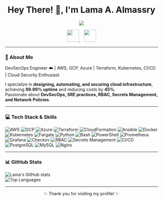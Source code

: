 
<div align="center">

# Hey There! 👋, I'm Lama A. Almassry  
<p align="center">
  <img src="https://readme-typing-svg.herokuapp.com?size=24&duration=3000&color=FF0000&center=true&vCenter=true&width=500&lines=Cloud+Engineer;DevSecOps+Specialist;AWS+Infrastructure+Engineer" />
</p>

<a href="https://linkedin.com/in/lama-almassry">
  <img src="https://img.shields.io/badge/LinkedIn-0077B5?style=for-the-badge&logo=linkedin&logoColor=white" height="40"/>
</a>
&nbsp;&nbsp;
<a href="https://medium.com/@massrylama">
  <img src="https://img.shields.io/badge/Medium-000000?style=for-the-badge&logo=medium&logoColor=white" height="40"/>
</a>

</div>


---

### 💫 About Me
DevSecOps Engineer ☁️ | AWS, GCP, Azure | Terraform, Kubernetes, CI/CD | Cloud Security Enthusiast  

I specialize in **designing, automating, and securing cloud infrastructure**, achieving **99.99% uptime** and reducing costs by **45%**.  
Passionate about **DevSecOps, SRE practices, RBAC, Secrets Management, and Network Policies**.

---

### 💻 Tech Stack & Skills

![AWS](https://img.shields.io/badge/AWS-232F3E?style=for-the-badge&logo=amazon-aws&logoColor=white)
![GCP](https://img.shields.io/badge/GCP-4285F4?style=for-the-badge&logo=googlecloud&logoColor=white)
![Azure](https://img.shields.io/badge/Azure-0078D4?style=for-the-badge&logo=microsoft-azure&logoColor=white)
![Terraform](https://img.shields.io/badge/Terraform-7B42BC?style=for-the-badge&logo=terraform&logoColor=white)
![CloudFormation](https://img.shields.io/badge/CloudFormation-232F3E?style=for-the-badge&logo=amazon-aws&logoColor=white)
![Ansible](https://img.shields.io/badge/Ansible-EE0000?style=for-the-badge&logo=ansible&logoColor=white)
![Docker](https://img.shields.io/badge/Docker-2496ED?style=for-the-badge&logo=docker&logoColor=white)
![Kubernetes](https://img.shields.io/badge/Kubernetes-326CE5?style=for-the-badge&logo=kubernetes&logoColor=white)
![Fargate](https://img.shields.io/badge/Fargate-232F3E?style=for-the-badge&logo=amazon-aws&logoColor=white)
![Python](https://img.shields.io/badge/Python-3776AB?style=for-the-badge&logo=python&logoColor=white)
![Bash](https://img.shields.io/badge/Bash-4EAA25?style=for-the-badge&logo=gnu-bash&logoColor=white)
![PowerShell](https://img.shields.io/badge/PowerShell-012456?style=for-the-badge&logo=powershell&logoColor=white)
![Prometheus](https://img.shields.io/badge/Prometheus-E6522C?style=for-the-badge&logo=prometheus&logoColor=white)
![Grafana](https://img.shields.io/badge/Grafana-F46800?style=for-the-badge&logo=grafana&logoColor=white)
![Checkov](https://img.shields.io/badge/Checkov-232F3E?style=for-the-badge&logo=terraform&logoColor=white)
![RBAC](https://img.shields.io/badge/RBAC-232F3E?style=for-the-badge&logo=security&logoColor=white)
![Secrets Management](https://img.shields.io/badge/Secrets-232F3E?style=for-the-badge&logo=hashicorp-vault&logoColor=white)
![CI/CD](https://img.shields.io/badge/CI/CD-000000?style=for-the-badge&logo=github&logoColor=white)
![PostgreSQL](https://img.shields.io/badge/PostgreSQL-316192?style=for-the-badge&logo=postgresql&logoColor=white)
![MySQL](https://img.shields.io/badge/MySQL-4479A1?style=for-the-badge&logo=mysql&logoColor=white)
![Nginx](https://img.shields.io/badge/Nginx-009639?style=for-the-badge&logo=nginx&logoColor=white)

---

### 📊 GitHub Stats
![Lama's GitHub stats](https://github-readme-stats.vercel.app/api?username=LamaAlmassry&show_icons=true&theme=radical&count_private=true&include_all_commits=true)  
![Top Languages](https://github-readme-stats.vercel.app/api/top-langs/?username=LamaAlmassry&layout=compact&theme=radical&langs_count=10)

---

<div align="center">
  <p>✨ Thank you for visiting my profile! ✨</p>
</div>
